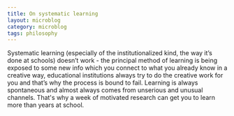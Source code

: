 ```yaml
---
title: On systematic learning
layout: microblog
category: microblog
tags: philosophy 
---
```


Systematic learning (especially of the institutionalized kind, the way it’s done at schools) doesn’t work - the principal method of learning is being exposed to some new info which you connect to what you already know in a creative way, educational institutions always try to do the creative work for you and that’s why the process is bound to fail. Learning is always spontaneous and almost always comes from unserious and unusual channels. That's why a week of motivated research can get you to learn more than years at school.

